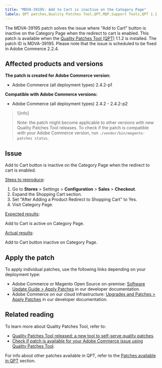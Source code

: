 ```yaml
---
title: "MDVA-39195: Add to Cart is inactive on the Category Page"
labels: QPT patches,Quality Patches Tool,QPT,MQP,Support Tools,QPT 1.1.2,Magento,Adobe Commerce,on-premise,cloud infrastructure,Add to Cart,redirect,inactive,Category Page,redirect,2.4.2,2.4.2-p1,2.4.2-p2
---
```


The MDVA-39195 patch solves the issue where "Add to Cart" button is inactive on the Category Page when the redirect to cart is enabled. This patch is available when the [Quality Patches Tool (QPT)](https://support.magento.com/hc/en-us/articles/360047139492) 1.1.2 is installed. The patch ID is MDVA-39195. Please note that the issue is scheduled to be fixed in Adobe Commerce 2.2.4.

## Affected products and versions

**The patch is created for Adobe Commerce version:**

* Adobe Commerce (all deployment types) 2.4.2-p1

**Compatible with Adobe Commerce versions:**

* Adobe Commerce (all deployment types) 2.4.2 - 2.4.2-p2

>![info]
>
>Note: the patch might become applicable to other versions with new Quality Patches Tool releases. To check if the patch is compatible with your Adobe Commerce version, run `./vendor/bin/magento-patches status`.

## Issue

Add to Cart button is inactive on the Category Page when the redirect to cart is enabled.

<ins>Steps to reproduce</ins>:

1. Go to **Stores** > Settings > **Configuration** > **Sales** > **Checkout**.
1. Expand the Shopping Cart section.
1. Set "After Adding a Product Redirect to Shopping Cart" to Yes.
1. Visit Category Page.

<ins>Expected results</ins>:

Add to Cart is active on Category Page.

<ins>Actual results</ins>:

Add to Cart button inactive on Category Page.

## Apply the patch

To apply individual patches, use the following links depending on your deployment type:	 

* Adobe Commerce or Magento Open Source on-premise: [Software Update Guide > Apply Patches](https://devdocs.magento.com/guides/v2.4/comp-mgr/patching/mqp.html) in our developer documentation.
* Adobe Commerce on our cloud infrastructure: [Upgrades and Patches > Apply Patches](https://devdocs.magento.com/cloud/project/project-patch.html) in our developer documentation.

## Related reading

To learn more about Quality Patches Tool, refer to:

* [Quality Patches Tool released: a new tool to self-serve quality patches](https://support.magento.com/hc/en-us/articles/360047139492).
* [Check if patch is available for your Adobe Commerce issue using Quality Patches Tool](https://support.magento.com/hc/en-us/articles/360047125252).

For info about other patches available in QPT, refer to the [Patches available in QPT](https://support.magento.com/hc/en-us/sections/360010506631-Patches-available-in-MQP-tool-) section.
